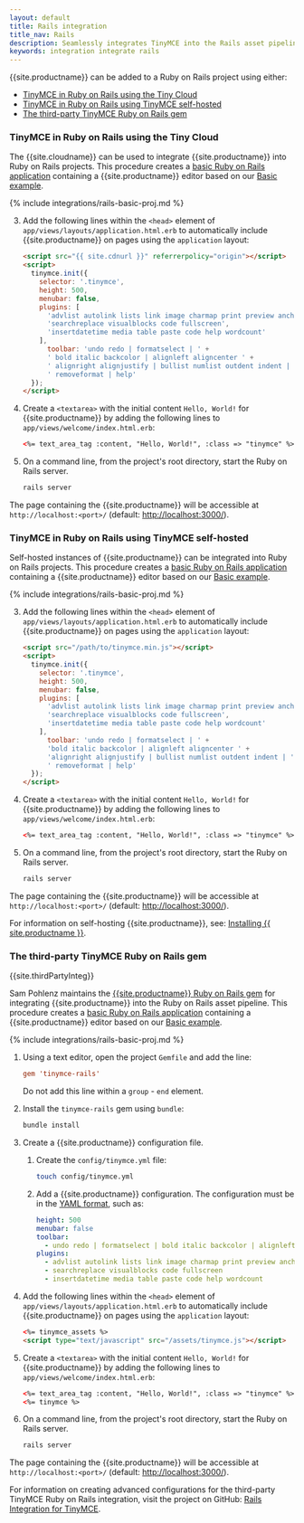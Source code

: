 ```yaml
---
layout: default
title: Rails integration
title_nav: Rails
description: Seamlessly integrates TinyMCE into the Rails asset pipeline.
keywords: integration integrate rails
---
```


{{site.productname}} can be added to a Ruby on Rails project using either:

- [TinyMCE in Ruby on Rails using the Tiny Cloud](#tinymce-in-ruby-on-rails-using-the-tiny-cloud)
- [TinyMCE in Ruby on Rails using TinyMCE self-hosted](#tinymce-in-ruby-on-rails-using-tinymce-self-hosted)
- [The third-party TinyMCE Ruby on Rails gem](#the-third-party-tinymce-ruby-on-rails-gem)

### TinyMCE in Ruby on Rails using the Tiny Cloud

The {{site.cloudname}} can be used to integrate {{site.productname}} into Ruby on Rails projects.
This procedure creates a [basic Ruby on Rails application](https://guides.rubyonrails.org/getting_started.html) containing a {{site.productname}} editor based on our [Basic example]({{site.baseurl}}/demo/basic-example/).

{% include integrations/rails-basic-proj.md %}

3. Add the following lines within the `<head>` element of `app/views/layouts/application.html.erb` to automatically include {{site.productname}} on pages using the `application` layout:

    ```html
    <script src="{{ site.cdnurl }}" referrerpolicy="origin"></script>
    <script>
      tinymce.init({
        selector: '.tinymce',
        height: 500,
        menubar: false,
        plugins: [
          'advlist autolink lists link image charmap print preview anchor',
          'searchreplace visualblocks code fullscreen',
          'insertdatetime media table paste code help wordcount'
        ],
          toolbar: 'undo redo | formatselect | ' +
          ' bold italic backcolor | alignleft aligncenter ' +
          ' alignright alignjustify | bullist numlist outdent indent | ' +
          ' removeformat | help'
      });
    </script>
    ```

4. Create a `<textarea>` with the initial content `Hello, World!` for {{site.productname}} by adding the following lines to `app/views/welcome/index.html.erb`:

    ```html
    <%= text_area_tag :content, "Hello, World!", :class => "tinymce" %>
    ```

7. On a command line, from the project's root directory, start the Ruby on Rails server.
    ```sh
    rails server
    ```

The page containing the {{site.productname}} will be accessible at `http://localhost:<port>/` (default: [http://localhost:3000/](http://localhost:3000/)).

### TinyMCE in Ruby on Rails using TinyMCE self-hosted

Self-hosted instances of {{site.productname}} can be integrated into Ruby on Rails projects.
This procedure creates a [basic Ruby on Rails application](https://guides.rubyonrails.org/getting_started.html) containing a {{site.productname}} editor based on our [Basic example]({{site.baseurl}}/demo/basic-example/).

{% include integrations/rails-basic-proj.md %}

3. Add the following lines within the `<head>` element of `app/views/layouts/application.html.erb` to automatically include {{site.productname}} on pages using the `application` layout:

    ```html
    <script src="/path/to/tinymce.min.js"></script>
    <script>
      tinymce.init({
        selector: '.tinymce',
        height: 500,
        menubar: false,
        plugins: [
          'advlist autolink lists link image charmap print preview anchor',
          'searchreplace visualblocks code fullscreen',
          'insertdatetime media table paste code help wordcount'
        ],
          toolbar: 'undo redo | formatselect | ' +
          'bold italic backcolor | alignleft aligncenter ' +
          'alignright alignjustify | bullist numlist outdent indent | ' +
          ' removeformat | help'
      });
    </script>
    ```

4. Create a `<textarea>` with the initial content `Hello, World!` for {{site.productname}} by adding the following lines to `app/views/welcome/index.html.erb`:

    ```html
    <%= text_area_tag :content, "Hello, World!", :class => "tinymce" %>
    ```

5. On a command line, from the project's root directory, start the Ruby on Rails server.
    ```sh
    rails server
    ```
The page containing the {{site.productname}} will be accessible at `http://localhost:<port>/` (default: [http://localhost:3000/](http://localhost:3000/)).

For information on self-hosting {{site.productname}}, see: [Installing {{ site.productname }}]({{site.baseurl}}/general-configuration-guide/advanced-install/).

### The third-party TinyMCE Ruby on Rails gem

{{site.thirdPartyInteg}}

Sam Pohlenz maintains the [{{site.productname}} Ruby on Rails gem](https://github.com/spohlenz/tinymce-rails) for integrating {{site.productname}} into the Ruby on Rails asset pipeline.
This procedure creates a [basic Ruby on Rails application](https://guides.rubyonrails.org/getting_started.html) containing a {{site.productname}} editor based on our [Basic example]({{site.baseurl}}/demo/basic-example/).

{% include integrations/rails-basic-proj.md %}

1. Using a text editor, open the project `Gemfile` and add the line:

    ```conf
    gem 'tinymce-rails'
    ```
    Do not add this line within a `group` - `end` element.
1. Install the `tinymce-rails` gem using `bundle`:

    ```sh
    bundle install
    ```
2. Create a {{site.productname}} configuration file.

   1. Create the `config/tinymce.yml` file:

      ```sh
      touch config/tinymce.yml
      ```
   2. Add a {{site.productname}} configuration. The configuration must be in the [YAML format](https://yaml.org/spec/1.2/spec.html), such as:

      ```yml
      height: 500
      menubar: false
      toolbar:
        - undo redo | formatselect | bold italic backcolor | alignleft aligncenter alignright alignjustify | bullist numlist outdent indent | removeformat | help
      plugins:
        - advlist autolink lists link image charmap print preview anchor
        - searchreplace visualblocks code fullscreen
        - insertdatetime media table paste code help wordcount
      ```

3. Add the following lines within the `<head>` element of `app/views/layouts/application.html.erb` to automatically include {{site.productname}} on pages using the `application` layout:

    ```html
    <%= tinymce_assets %>
    <script type="text/javascript" src="/assets/tinymce.js"></script>
    ```

4. Create a `<textarea>` with the initial content `Hello, World!` for {{site.productname}} by adding the following lines to `app/views/welcome/index.html.erb`:

    ```html
    <%= text_area_tag :content, "Hello, World!", :class => "tinymce" %>
    <%= tinymce %>
    ```

5. On a command line, from the project's root directory, start the Ruby on Rails server.
    ```sh
    rails server
    ```

The page containing the {{site.productname}} will be accessible at `http://localhost:<port>/` (default: [http://localhost:3000/](http://localhost:3000/)).

For information on creating advanced configurations for the third-party TinyMCE Ruby on Rails integration, visit the project on GitHub: [Rails Integration for TinyMCE](https://github.com/spohlenz/tinymce-rails).
